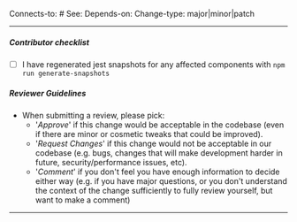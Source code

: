 <!-- You can remove tags that do not apply. -->

Connects-to: # <!-- waffle convention to track a PR's status through its connected, open issue -->
See: <url> <!-- Refer to any external resource, like a PR, document or discussion -->
Depends-on: <url> <!-- This change depends on a PR to get merged/deployed first -->
Change-type: major|minor|patch <!-- The change type of this PR -->

---

##### Contributor checklist

<!-- For completed items, change [ ] to [x].  -->

- [ ] I have regenerated jest snapshots for any affected components with `npm run generate-snapshots`

##### Reviewer Guidelines

- When submitting a review, please pick:
  - '_Approve_' if this change would be acceptable in the codebase (even if there are minor or cosmetic tweaks that could be improved).
  - '_Request Changes_' if this change would not be acceptable in our codebase (e.g. bugs, changes that will make development harder in future, security/performance issues, etc).
  - '_Comment_' if you don't feel you have enough information to decide either way (e.g. if you have major questions, or you don't understand the context of the change sufficiently to fully review yourself, but want to make a comment)

---
